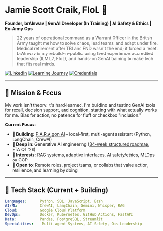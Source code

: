# Jamie Scott Craik, FloL 🚀

**Founder, brAInwav | GenAI Developer (In Training) | AI Safety & Ethics | Ex-Army Ops**

> 22 years of operational command as a Warrant Officer in the British Army taught me how to solve chaos, lead teams, and adapt under fire. Medical retirement after TBI and FND wasn't the end; it forced a reset. brAInwav is my rebuild-in-public: using lived experience, accredited leadership (ILM L7, FIoL), and hands-on GenAI training to make tech that fits real minds.

[![LinkedIn](https://img.shields.io/badge/LinkedIn-jamiescottcraik-blue)](https://linkedin.com/in/jamiescottcraik)
[![Learning Journey](https://img.shields.io/badge/AI%20Leadership-Roadmap-green)](https://github.com/jamiescottcraik/ai-engineering-roadmap)
[![Credentials](https://img.shields.io/badge/Credentials-ILM_L7%20%7C%20FIoL-gold)](https://www.institutelm.com/)

---

## 🎯 Mission & Focus

My work isn't theory, it's hard-learned. I'm building and testing GenAI tools for recall, decision support, and cognition, starting with what actually works for me.
Bias for action, no patience for fluff or checkbox "inclusion."

**Current Focus:**

* 🔭 **Building:** [P.A.R.A.gon AI](https://github.com/jamiescottcraik/paragon-ai) – local-first, multi-agent assistant (Python, LangChain, CrewAI)
* 🌱 **Deep in:** Generative AI engineering ([34-week structured roadmap](https://github.com/jamiescottcraik/ai-engineering-roadmap), ETA Q1 '26)
* 💬 **Interests:** RAG systems, adaptive interfaces, AI safety/ethics, MLOps on GCP
* 🤝 **Open to:** Remote roles, project teams, or collabs that value action, resilience, and learning by doing

---

## 🚀 Tech Stack (Current + Building)

```yaml
Languages:      Python, SQL, JavaScript, Bash
AI/ML:          CrewAI, LangChain, Gemini, Whisper, RAG
Cloud:          Google Cloud Platform
DevOps:         Docker, Kubernetes, GitHub Actions, FastAPI
Data:           Pandas, PostgreSQL, Streamlit
Specialities:    Multi-agent Systems, AI Safety, Ops Leadership
```
